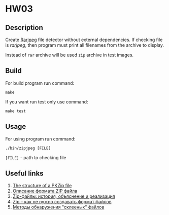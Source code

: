 # HW03 

## Description

Create [Rarjpeg](https://lurkmore.to/Rarjpeg) file detector without external dependencies. If checking file is _rarjpeg_, then program must print all filenames from the archive to display.

Instead of `rar` archive will be used `zip` archive in test images. 

## Build

For build program run command:

```
make
```

If you want run test only use command:

```
make test
```

## Usage

For using program run command:

```
./bin/zipjpeg [FILE]
```

`[FILE]` - path to checking file


## Useful links 
1. [The structure of a PKZip file](https://users.cs.jmu.edu/buchhofp/forensics/formats/pkzip.html)
2. [Описание формата ZIP файла](https://blog2k.ru/archives/3391)
3. [Zip-файлы: история, объяснение и реализация](https://habr.com/ru/company/mailru/blog/490790/#17)
4. [Zip – как не нужно создавать формат файлов](https://habr.com/ru/company/ruvds/blog/569464/)
5. [Методы обнаружения "склееных" файлов](https://habr.com/ru/company/infowatch/blog/337084/)
